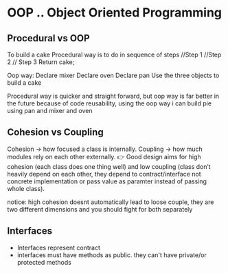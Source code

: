 # OOP .. Object Oriented Programming

## Procedural vs OOP

To build a cake
Procedural way is to do in sequence of steps
//Step 1
//Step 2 
// Step 3
Return cake;

Oop way:
Declare mixer
Declare oven
Declare pan
Use the three objects to build a cake


Procedural way is quicker and straight forward, but oop way is far better in the future because of code reusability, using the oop way i can build pie using pan and mixer and oven


## Cohesion vs Coupling

Cohesion → how focused a class is internally.
Coupling → how much modules rely on each other externally.
👉 Good design aims for high cohesion (each class does one thing well) and low coupling (class don’t heavily depend on each other, they depend to contract/interface not concrete implementation or pass value as paramter instead of passing whole class).

notice: high cohesion doesnt automatically lead to loose couple, they are two different dimensions and you should fight for both separately


## Interfaces

- Interfaces represent contract 
- interfaces must have methods as public. they can't have private/or protected methods